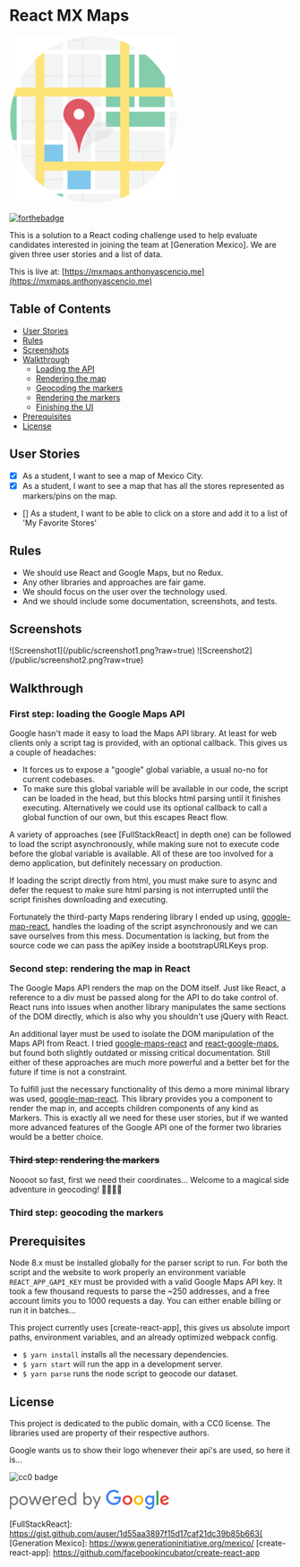 # React MX Maps

<img src="./public/logo.png" height="300px" width="auto"/>

[![forthebadge](http://forthebadge.com/images/badges/you-didnt-ask-for-this.svg)](http://forthebadge.com)

This is a solution to a React coding challenge used to help evaluate candidates interested in joining the team at [Generation Mexico]. We are given three user stories and a list of data.

This is live at: [https://mxmaps.anthonyascencio.me](https://mxmaps.anthonyascencio.me)

## Table of Contents
- [User Stories](#stories)
- [Rules](#rules)
- [Screenshots](#screenshots)
- [Walkthrough](#walkthrough)
  - [Loading the API](#first)
  - [Rendering the map](#second)
  - [Geocoding the markers](#third)
  - [Rendering the markers](#fourth)
  - [Finishing the UI](#fifth)
- [Prerequisites](#prerequisites)
- [License](#license)

## User Stories
<div id='stories'/>

- [x] As a student, I want to see a map of Mexico City.
- [x] As a student, I want to see a map that has all the stores represented as markers/pins on the map.
- [] As a student, I want to be able to click on a store and add it to a list of 'My Favorite Stores'

## Rules
<div id='rules'/>

- We should use React and Google Maps, but no Redux.
- Any other libraries and approaches are fair game.
- We should focus on the user over the technology used.
- And we should include some documentation, screenshots, and tests.

## Screenshots
<div id='screenshots'/>
![Screenshot1](/public/screenshot1.png?raw=true)
![Screenshot2](/public/screenshot2.png?raw=true)

## Walkthrough
<div id='walkthrough'/>

### First step: loading the Google Maps API
<div id='first'/>
Google hasn't made it easy to load the Maps API library. At least for web clients only a script tag is provided, with an optional callback. This gives us a couple of headaches:

  - It forces us to expose a "google" global variable, a usual no-no for current codebases.
  - To make sure this global variable will be available in our code, the script can be loaded in the head, but this blocks html parsing until it finishes executing. Alternatively we could use its optional callback to call a global function of our own, but this escapes React flow.

A variety of approaches (see [FullStackReact] in depth one) can be followed to load the script asynchronously, while making sure not to execute code before the global variable is available. All of these are too involved for a demo application, but definitely necessary on production.

If loading the script directly from html, you must make sure to async and defer the request to make sure html parsing is not interrupted until the script finishes downloading and executing.

Fortunately the third-party Maps rendering library I ended up using, [google-map-react], handles the loading of the script asynchronously and we can save ourselves from this mess. Documentation is lacking, but from the source code we can pass the apiKey inside a bootstrapURLKeys prop.

### Second step: rendering the map in React
<div id='second'/>
The Google Maps API renders the map on the DOM itself. Just like React, a reference to a div must be passed along for the API to do take control of.
React runs into issues when another library manipulates the same sections of the DOM directly, which is also why you shouldn't use jQuery with React.

An additional layer must be used to isolate the DOM manipulation of the Maps API from React. I tried [google-maps-react] and [react-google-maps], but found both slightly outdated or missing critical documentation. Still either of these approaches are much more powerful and a better bet for the future if time is not a constraint.

To fulfill just the necessary functionality of this demo a more minimal library was used, [google-map-react]. This library provides you a component to render the map in, and accepts children components of any kind as Markers.
This is exactly all we need for these user stories, but if we wanted more advanced features of the Google API one of the former two libraries would be a better choice.

### ~~Third step: rendering the markers~~

Noooot so fast, first we need their coordinates... Welcome to a magical side adventure in geocoding! :steam_locomotive::train::train::train:

### Third step: geocoding the markers
<div id='third'/>

## Prerequisites
<div id='prerequisites'/>

Node 8.x must be installed globally for the parser script to run. For both the script and the website to work properly an environment variable ```REACT_APP_GAPI_KEY``` must be provided with a valid Google Maps API key. It took a few thousand requests to parse the ~250 addresses, and a free account limits you to 1000 requests a day. You can either enable billing or run it in batches...

This project currently uses [create-react-app], this gives us absolute import paths, environment variables, and an already optimized webpack config.

- `$ yarn install` installs all the necessary dependencies.
- `$ yarn start` will run the app in a development server.
- `$ yarn parse` runs the node script to geocode our dataset.

## License
<div id='license'/>

This project is dedicated to the public domain, with a CC0 license.
The libraries used are property of their respective authors.

Google wants us to show their logo whenever their api's are used, so here it is...

![cc0 badge](https://mirrors.creativecommons.org/presskit/buttons/88x31/svg/cc-zero.svg)

![Powered by Google](./public/google.png?raw=true)

[google-maps-react]: https://github.com/fullstackreact/google-maps-react
[google-map-react]: https://github.com/istarkov/google-map-react
[react-google-maps]: https://github.com/tomchentw/react-google-maps
[FullStackReact]: https://gist.github.com/auser/1d55aa3897f15d17caf21dc39b85b663(
[Generation Mexico]: https://www.generationinitiative.org/mexico/
[create-react-app]: https://github.com/facebookincubator/create-react-app

